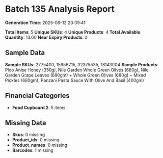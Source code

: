 # Batch 135 Analysis Report

**Generation Time**: 2025-08-12 20:09:41

**Total Items**: 5
**Unique SKUs**: 4
**Unique Products**: 4
**Total Available Quantity**: 13.00
**Near Expiry Products**: 0

## Sample Data
**Sample SKUs**: 2775400, 15656715, 32375535, 18143004
**Sample Products**: Pico Anise Honey (350g), Nile Garden Whole Green Olives (680g), Nile Garden Grape Leaves (680gm) +  Whole Green Olives (680g) +  Mixed Pickles (680gm), Panzani Pasta Sauce With Olive And Basil (400gm)

## Financial Categories
- **Food Cupboard 2**: 5 items

## Missing Data
- **Skus**: 0 missing
- **Product_ids**: 0 missing
- **Product_names**: 0 missing
- **Barcodes**: 1 missing
